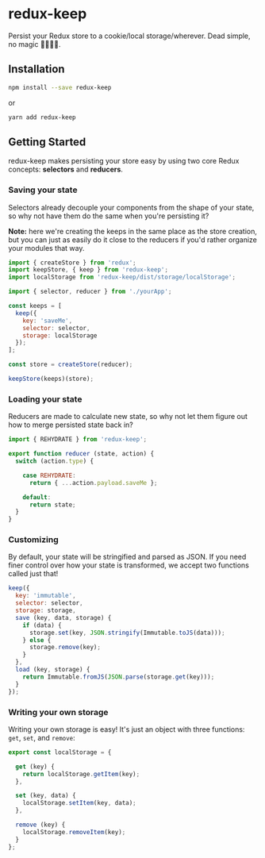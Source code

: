 # redux-keep
Persist your Redux store to a cookie/local storage/wherever. Dead simple, no magic 🙅🏾‍♀️✨.

## Installation

```bash
npm install --save redux-keep
```

or

```bash
yarn add redux-keep
```

## Getting Started

redux-keep makes persisting your store easy by using two core Redux concepts: **selectors** and **reducers**.

### Saving your state

Selectors already decouple your components from the shape of your state, so why not have them do the same when you're persisting it?

**Note:** here we're creating the keeps in the same place as the store creation, but you can just as easily do it close to the reducers if you'd rather organize your modules that way.

```javascript
import { createStore } from 'redux';
import keepStore, { keep } from 'redux-keep';
import localStorage from 'redux-keep/dist/storage/localStorage';

import { selector, reducer } from './yourApp';

const keeps = [
  keep({
    key: 'saveMe',
    selector: selector,
    storage: localStorage
  });
];

const store = createStore(reducer);

keepStore(keeps)(store);
```

### Loading your state

Reducers are made to calculate new state, so why not let them figure out how to merge persisted state back in?

```javascript
import { REHYDRATE } from 'redux-keep';

export function reducer (state, action) {
  switch (action.type) {

    case REHYDRATE:
      return { ...action.payload.saveMe };

    default:
      return state;
  }
}
```

### Customizing

By default, your state will be stringified and parsed as JSON. If you need finer control over how your state is transformed, we accept two functions called just that!

```javascript
keep({
  key: 'immutable',
  selector: selector,
  storage: storage,
  save (key, data, storage) {
    if (data) {
      storage.set(key, JSON.stringify(Immutable.toJS(data)));
    } else {
      storage.remove(key);
    }
  },
  load (key, storage) {
    return Immutable.fromJS(JSON.parse(storage.get(key)));
  }
});
```

### Writing your own storage

Writing your own storage is easy! It's just an object with three functions: `get`, `set`, and `remove`:

```javascript
export const localStorage = {

  get (key) {
    return localStorage.getItem(key);
  },

  set (key, data) {
    localStorage.setItem(key, data);
  },

  remove (key) {
    localStorage.removeItem(key);
  }
};
```
